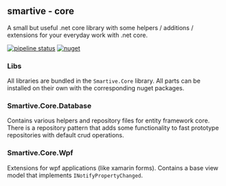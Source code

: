 ## smartive - core

A small but useful .net core library with some helpers / additions / extensions for your everyday work with
.net core.

[![pipeline status](https://gitlab.com/smartive/open-source/smartive-core/badges/master/pipeline.svg)](https://gitlab.com/smartive/open-source/smartive-core/commits/master)
[![nuget](https://img.shields.io/nuget/v/Smartive.Core.svg)](https://www.nuget.org/packages?q=smartive.core)

### Libs

All libraries are bundled in the `Smartive.Core` library. All parts can be installed on their own
with the corresponding nuget packages.

### Smartive.Core.Database

Contains various helpers and repository files for entity framework core.
There is a repository pattern that adds some functionality to fast prototype repositories
with default crud operations.

### Smartive.Core.Wpf

Extensions for wpf applications (like xamarin forms).
Contains a base view model that implements `INotifyPropertyChanged`.
